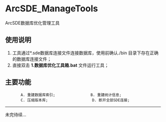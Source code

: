 # ArcSDE_ManageTools
ArcSDE数据库优化管理工具
## 使用说明

1. 工具通过*.sde数据库连接文件连接数据库，使用前确认./bin 目录下存在正确的数据库连接文件；
2. 直接双击 **1.数据库优化工具箱.bat** 文件运行工具；

## 主要功能
                                   
           A. 重建数据库索引;                B. 重建统计信息;               
           C. 压缩版本库;                    D. 断开全部SDE连接;           

----
未完待续...
